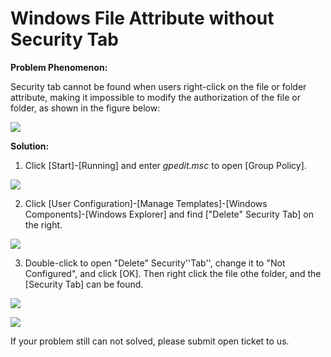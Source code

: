 # Windows File Attribute without Security Tab
**Problem Phenomenon:**

Security tab cannot be found when users right-click on the file or folder attribute, making it impossible to modify the authorization of the file or folder, as shown in the figure below:

![](https://github.com/jdcloudcom/cn/blob/edit/image/Elastic-Compute/Virtual-Machine/Windows/Windows%E6%96%87%E4%BB%B6%E5%B1%9E%E6%80%A7%E6%B2%A1%E6%9C%89%E5%AE%89%E5%85%A8%E9%80%89%E9%A1%B9%E5%8D%A101.png)

**Solution:**

1. Click [Start]-[Running] and enter *gpedit.msc* to open [Group Policy].

![](https://github.com/jdcloudcom/cn/blob/edit/image/Elastic-Compute/Virtual-Machine/Windows/Windows%E6%96%87%E4%BB%B6%E5%B1%9E%E6%80%A7%E6%B2%A1%E6%9C%89%E5%AE%89%E5%85%A8%E9%80%89%E9%A1%B9%E5%8D%A102.png)

2. Click [User Configuration]-[Manage Templates]-[Windows Components]-[Windows Explorer] and find ["Delete" Security Tab] on the right.

![](https://github.com/jdcloudcom/cn/blob/edit/image/Elastic-Compute/Virtual-Machine/Windows/Windows%E6%96%87%E4%BB%B6%E5%B1%9E%E6%80%A7%E6%B2%A1%E6%9C%89%E5%AE%89%E5%85%A8%E9%80%89%E9%A1%B9%E5%8D%A103.png)

3. Double-click to open "Delete" Security''Tab'', change it to "Not Configured", and click [OK]. Then right click the file othe folder, and  the [Security Tab] can be found.

![](https://github.com/jdcloudcom/cn/blob/edit/image/Elastic-Compute/Virtual-Machine/Windows/Windows%E6%96%87%E4%BB%B6%E5%B1%9E%E6%80%A7%E6%B2%A1%E6%9C%89%E5%AE%89%E5%85%A8%E9%80%89%E9%A1%B9%E5%8D%A104.png)

![](https://github.com/jdcloudcom/cn/blob/edit/image/Elastic-Compute/Virtual-Machine/Windows/Windows%E6%96%87%E4%BB%B6%E5%B1%9E%E6%80%A7%E6%B2%A1%E6%9C%89%E5%AE%89%E5%85%A8%E9%80%89%E9%A1%B9%E5%8D%A105.png)

If your problem still can not solved, please submit open ticket to us.
